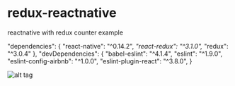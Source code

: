 # redux-reactnative
reactnative with redux counter example

 "dependencies": {
    "react-native": "^0.14.2",
    *"react-redux": "^3.1.0",*
    "redux": "^3.0.4"
  },
  "devDependencies": {
    "babel-eslint": "^4.1.4",
    "eslint": "^1.9.0",
    "eslint-config-airbnb": "^1.0.0",
    "eslint-plugin-react": "^3.8.0",
  }
  
![alt tag](http://i.imgur.com/oJQB9E6.png?1)
